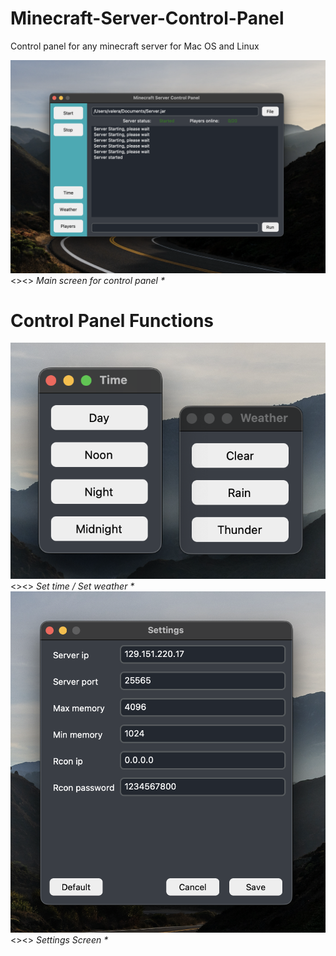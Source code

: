 # Minecraft-Server-Control-Panel
Control panel for any minecraft server for Mac OS and Linux

![](documentation_images/started_screen.png)<><>
_Main screen for control panel *_

# Control Panel Functions 
![](documentation_images/time_and_weather_screen.png)<><>
_Set time / Set weather *_
![](documentation_images/settings_screen.png)<><>
_Settings Screen *_


